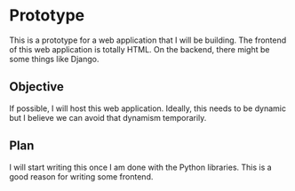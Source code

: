 # Prototype
This is a prototype for a web application that I will be building. The frontend of this web application is totally HTML. On the backend, there might be some things like Django.

## Objective
If possible, I will host this web application. Ideally, this needs to be dynamic but I believe we can avoid that dynamism temporarily.

## Plan
I will start writing this once I am done with the Python libraries. This is a good reason for writing some frontend.
